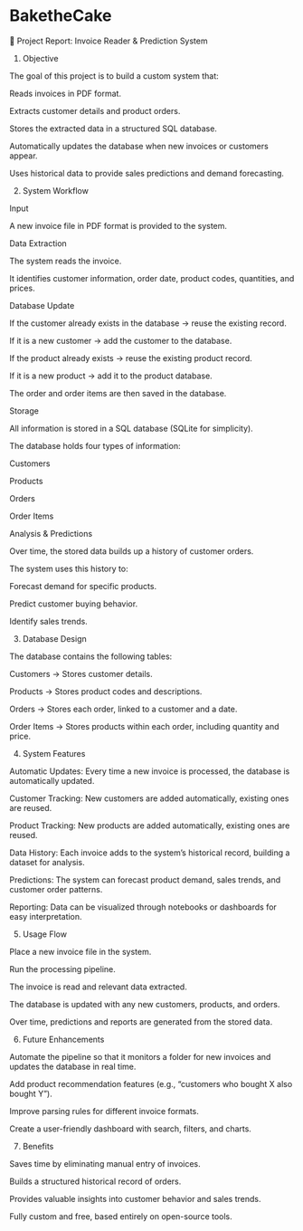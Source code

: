 # BaketheCake

📘 Project Report: Invoice Reader & Prediction System
1. Objective

The goal of this project is to build a custom system that:

Reads invoices in PDF format.

Extracts customer details and product orders.

Stores the extracted data in a structured SQL database.

Automatically updates the database when new invoices or customers appear.

Uses historical data to provide sales predictions and demand forecasting.

2. System Workflow

Input

A new invoice file in PDF format is provided to the system.

Data Extraction

The system reads the invoice.

It identifies customer information, order date, product codes, quantities, and prices.

Database Update

If the customer already exists in the database → reuse the existing record.

If it is a new customer → add the customer to the database.

If the product already exists → reuse the existing product record.

If it is a new product → add it to the product database.

The order and order items are then saved in the database.

Storage

All information is stored in a SQL database (SQLite for simplicity).

The database holds four types of information:

Customers

Products

Orders

Order Items

Analysis & Predictions

Over time, the stored data builds up a history of customer orders.

The system uses this history to:

Forecast demand for specific products.

Predict customer buying behavior.

Identify sales trends.

3. Database Design

The database contains the following tables:

Customers → Stores customer details.

Products → Stores product codes and descriptions.

Orders → Stores each order, linked to a customer and a date.

Order Items → Stores products within each order, including quantity and price.

4. System Features

Automatic Updates:
Every time a new invoice is processed, the database is automatically updated.

Customer Tracking:
New customers are added automatically, existing ones are reused.

Product Tracking:
New products are added automatically, existing ones are reused.

Data History:
Each invoice adds to the system’s historical record, building a dataset for analysis.

Predictions:
The system can forecast product demand, sales trends, and customer order patterns.

Reporting:
Data can be visualized through notebooks or dashboards for easy interpretation.

5. Usage Flow

Place a new invoice file in the system.

Run the processing pipeline.

The invoice is read and relevant data extracted.

The database is updated with any new customers, products, and orders.

Over time, predictions and reports are generated from the stored data.

6. Future Enhancements

Automate the pipeline so that it monitors a folder for new invoices and updates the database in real time.

Add product recommendation features (e.g., “customers who bought X also bought Y”).

Improve parsing rules for different invoice formats.

Create a user-friendly dashboard with search, filters, and charts.

7. Benefits

Saves time by eliminating manual entry of invoices.

Builds a structured historical record of orders.

Provides valuable insights into customer behavior and sales trends.

Fully custom and free, based entirely on open-source tools.